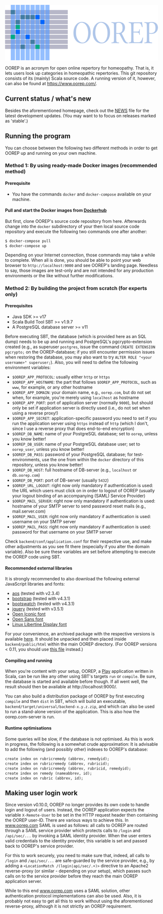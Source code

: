 ![Logo](doc/logo.png "OOREP")

OOREP is an acronym for open online repertory for homeopathy.  That is, it lets
users look up categories in homeopathic repertories.  This git repository
consists of its (mainly) Scala source code.  A running version of it, however,
can also be found at https://www.oorep.com/.

## Current status / what's new

Besides the aforementioned homepage, check out the [NEWS](NEWS) file for the
latest development updates. (You may want to to focus on releases marked as 'stable'.)

## Running the program

You can choose between the following two different methods in order to get OOREP
up and running on your own machine.

### Method 1: By using ready-made Docker images (recommended method)

#### Prerequisite

* You have the commands `docker` and `docker-compose` available on your machine.

#### Pull and start the Docker images from [Dockerhub](https://hub.docker.com/u/oorep)

But first, clone OOREP's source code repository from here. Afterwards change into
the `docker` subdirectory of your then local source code repository and execute the
following two commands one after another:
```
$ docker-compose pull
$ docker-compose up
```
Depending on your Internet connection, those commands may take a while to complete.
When all is done, you should be able to point your web browser to `http://localhost:9000`
and see OOREP's landing page. Needless to say, those images are test-only and are not
intended for any production environments or the like without further modifications.

### Method 2: By building the project from scratch (for experts only)

#### Prerequisites

* Java SDK >= v17
* Scala Build Tool SBT >= v1.9.7
* A PostgreSQL database server >= v11

Before executing SBT, the database (which is provided here as an SQL dump) needs
to be up and running and PostgreSQL's pgcrypto-extension created (e.g., as
superuser `postgres`, issue the command `CREATE EXTENSION pgcrypto;` on the
OOREP-database; if you still encounter permission issues when restoring the database,
you may also want to try `ALTER ROLE "<your username>" superuser;`). Also, you will
need to define the following environment variables:

* `$OOREP_APP_PROTOCOL`: usually either `http` or `https`
* `$OOREP_APP_HOSTNAME`: the part that follows `$OOREP_APP_PROTOCOL`,
  such as `www`, for example, or any other hostname
* `$OOREP_APP_DOMAIN`: your domain name, e.g., `oorep.com`, but do not set when, for
  example, you're merely using `localhost` as hostname
* `$OOREP_APP_PORT`: port of application server (normally `9000`), but should only be
  set if application server is directly used (i.e., do not set when using a reverse
  proxy!)
* `$OOREP_APP_SECRET`: application-specific password you need to set if you run the 
  application server using `https` instead of `http` (which I don't, since I use a
  reverse proxy that does end-to-end encryption)
* `$OOREP_DB_NAME`: name of your PostgreSQL database; set to `oorep`, unless 
  you know better!
* `$OOREP_DB_USER`: name of your PostgreSQL database user; set to `oorep_user`, unless
  you know better!
* `$OOREP_DB_PASS`: password of your PostgreSQL database; for test-environments, 
  use the one from within the `docker` directory of this repository, unless you know better!
* `$OOREP_DB_HOST`: full hostname of DB-server (e.g., `localhost` or `db.oorep.com`)
* `$OOREP_DB_PORT`: port of DB-server (usually `5432`)
* `$OOREP_URL_LOGOUT`: right now only mandatory if authentication is used:
  the URL which users must click on in order to logout of OOREP (usually your
  logout binding of an accompanying (SAML) Service Provider)
* `$OOREP_MAIL_SERVER`: right now only mandatory if authentication is used:
  hostname of your SMTP server to send password reset mails (e.g., mail.server.com)
* `$OOREP_MAIL_USER`: right now only mandatory if authentication is used:
  username on your SMTP server
* `$OOREP_MAIL_PASS`: right now only mandatory if authentication is used:
  password for that username on your SMTP server
  
Check `backend/conf/application.conf` for their respective use, and make other
adjustments as you see fit there (especially if you alter the domain variable).
Also be sure these variables are set before attempting to execute the OOREP code
using SBT.

#### Recommended external libraries

It is strongly recommended to also download the following external JavaScript
libraries and fonts:

* [aos](https://github.com/michalsnik/aos) (tested with v2.3.4)
* [bootstrap](https://getbootstrap.com/) (tested with v4.3.1)
* [bootswatch](https://bootswatch.com/) (tested with v4.3.1)
* [jquery](https://jquery.com/) (tested with v3.5.1)
* [Open Iconic font](https://useiconic.com/open)
* [Open Sans font](https://fonts.google.com/specimen/Open+Sans)
* [Linux Libertine Display font](https://en.wikipedia.org/wiki/Linux_Libertine)

For your convenience, an archived package with the respective versions 
is available [here](http://pspace.org/a/third-party-v3.tar.gz).  It should
be unpacked and then placed inside `backend/public/html` within the main
OOREP directory. (For OOREP versions < 0.11, you should use
[this file](http://pspace.org/a/third-party.tar.gz)
instead.)

#### Compiling and running

When you're content with your setup, OOREP, a
[Play](https://www.playframework.com/) application written in Scala, can be run
like any other using SBT's targets `run` or `compile`.  Be sure, the database is
started and available before though. If all went well, the result should then be
available at http://localhost:9000/.

You can also build a distribution package of OOREP by first executing `compile`
and then `dist` in SBT, which will build an executable, 
`backend/target/universal/backend-x.y.z.zip`, and which can also be used to run
a stand-alone version of the application. This is also how the oorep.com-server
is run.

#### Runtime optimisations

Some queries will be slow, if the database is not optimised. As this is
work in progress, the following is a somewhat crude approximation: It is
advisable to add the following (and possibly other) indexes to OOREP's
database:

```
create index on rubricremedy (abbrev, remedyid);
create index on rubricremedy (abbrev, rubricid);
create index on rubricremedy (abbrev, rubricid, remedyid);
create index on remedy (nameabbrev, id);
create index on rubric (abbrev, id);
```

## Making user login work

Since version v0.10.0, OOREP no longer provides its own code to handle login and logout
of users. Instead, the OOREP application expects the variable `X-Remote-User` to be set
in the HTTP request header then containing the OOREP user-ID.  There are various ways to
achieve  this.  In www.oorep.com SAML is used as follows: all calls to OOREP are routed
through a SAML service provider which protects calls to `/login` and `/api/sec/...` by
invoking  a SAML identity provider. When the user enters valid  credentials to the
identity provider, this variable is set and passed back to OOREP's service provider.

For this to work securely, you need to make sure that, indeed, all calls to `/login` and
`/api/sec/...` are safe-guarded by the service provider, e.g., by adding a
`<LocationMatch /(login|api/sec/.+)>` directive to an Apache2 reverse-proxy (or similar - 
depending on your setup), which passes such calls on to the service provider before they
reach the main OOREP application server.

While to this end www.oorep.com uses a SAML solution, other authentication protocol
implementations can also be used. Also, it is probably not easy to get all this to work
without using the aforementioned reverse-proxy, although it is not strictly an OOREP
requirement.
